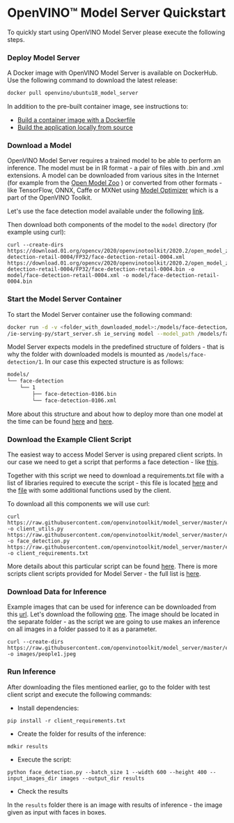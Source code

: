 # OpenVINO&trade; Model Server Quickstart

To quickly start using OpenVINO Model Server please execute the following steps.

### Deploy Model Server

A Docker image with OpenVINO Model Server is available on DockerHub. Use the following command to download the latest release:

```bash
docker pull openvino/ubuntu18_model_server
```
In addition to the pre-built container image, see instructions to:
* [Build a container image with a Dockerfile](docker_container.md)
* [Build the application locally from source](host.md)

### Download a Model

OpenVINO Model Server requires a trained model to be able to perform an inference. The model
must be in IR format - a pair of files with .bin and .xml extensions. A model 
can be downloaded from various sites in the Internet (for example from the [Open Model Zoo](https://download.01.org/opencv/2020/openvinotoolkit/2020.2/open_model_zoo/models_bin/) ) or converted from other formats - like TensorFlow, ONNX, Caffe or MXNet using [Model Optimizer](https://docs.openvinotoolkit.org/latest/_docs_MO_DG_Deep_Learning_Model_Optimizer_DevGuide.html) which is a part of the OpenVINO Toolkit.

Let's use the face detection model available under the following [link](https://download.01.org/opencv/2020/openvinotoolkit/2020.2/open_model_zoo/models_bin/3/face-detection-retail-0004/FP32/). 

Then download both components of the model to the `model` directory (for example using curl):
```
curl --create-dirs https://download.01.org/opencv/2020/openvinotoolkit/2020.2/open_model_zoo/models_bin/3/face-detection-retail-0004/FP32/face-detection-retail-0004.xml https://download.01.org/opencv/2020/openvinotoolkit/2020.2/open_model_zoo/models_bin/3/face-detection-retail-0004/FP32/face-detection-retail-0004.bin -o model/face-detection-retail-0004.xml -o model/face-detection-retail-0004.bin
```

### Start the Model Server Container

To start the Model Server container use the following command:

```bash
docker run -d -v <folder_with_downloaded_model>:/models/face-detection/1 -e LOG_LEVEL=DEBUG -p 9000:9000 openvino/ubuntu18_model_server \
/ie-serving-py/start_server.sh ie_serving model --model_path /models/face-detection --model_name face-detection --port 9000  --shape auto
```

Model Server expects models in the predefined structure of folders - that is why the folder with downloaded models is mounted as `/models/face-detection/1`. In our case this expected structure is as follows:

```bash
models/
└── face-detection
    └── 1
        ├── face-detection-0106.bin
        └── face-detection-0106.xml

``` 

More about this structure and about how to deploy more than one model at the time can be found [here](./docker_container.md#preparing-the-models) and [here](./docker_container.md#starting-docker-container-with-a-configuration-file).

### Download the Example Client Script

The easiest way to access Model Server is using prepared client scripts. In our case we need to get a script that performs a face detection - like [this](../example_client/face_detection.py).

Together with this script we need to download a requirements.txt file with a list of libraries required to execute the script - this file is located [here](../example_client/client_requirements.txt) and the [file](https://github.com/openvinotoolkit/model_server/blob/master/example_client/client_utils.py) with some additional functions used by the client.

To download all this components we will use curl:

```
curl https://raw.githubusercontent.com/openvinotoolkit/model_server/master/example_client/client_utils.py -o client_utils.py https://raw.githubusercontent.com/openvinotoolkit/model_server/master/example_client/face_detection.py -o face_detection.py  https://raw.githubusercontent.com/openvinotoolkit/model_server/master/example_client/client_requirements.txt -o client_requirements.txt
```

More details about this particular script can be found [here](../example_client/face_detection.md). There is more scripts client scripts provided for Model Server - the
full list is [here](../example_client). 


### Download Data for Inference

Example images that can be used for inference can be downloaded from this [url](../example_client/images/people). Let's download the following [one](../example_client/images/people/people1.jpeg). The image should be located in the separate folder - as the script we are going to use makes an inference on all images in
a folder passed to it as a parameter.

```
curl --create-dirs https://raw.githubusercontent.com/openvinotoolkit/model_server/master/example_client/images/people/people1.jpeg -o images/people1.jpeg
```

### Run Inference

After downloading the files mentioned earlier, go to the folder with test client script and execute the following commands:

* Install dependencies:
```
pip install -r client_requirements.txt
```

* Create the folder for results of the inference:

```
mdkir results
```

* Execute the script:

```
python face_detection.py --batch_size 1 --width 600 --height 400 --input_images_dir images --output_dir results
```

* Check the results

In the `results` folder there is an image with results of inference - the image given as input with faces in boxes.

